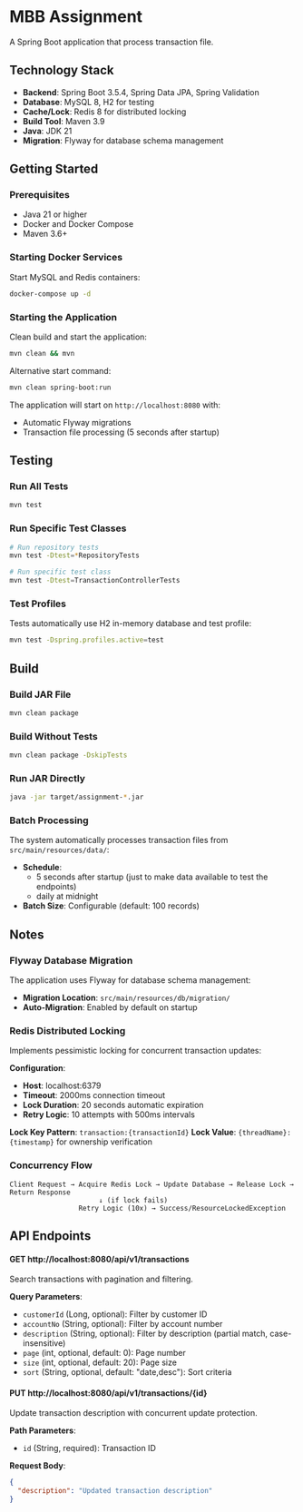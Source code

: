 # MBB Assignment

A Spring Boot application that process transaction file.

## Technology Stack

- **Backend**: Spring Boot 3.5.4, Spring Data JPA, Spring Validation
- **Database**: MySQL 8, H2 for testing
- **Cache/Lock**: Redis 8 for distributed locking
- **Build Tool**: Maven 3.9
- **Java**: JDK 21
- **Migration**: Flyway for database schema management

## Getting Started

### Prerequisites
- Java 21 or higher
- Docker and Docker Compose
- Maven 3.6+

### Starting Docker Services

Start MySQL and Redis containers:
```bash
docker-compose up -d
```

### Starting the Application

Clean build and start the application:
```bash
mvn clean && mvn
```

Alternative start command:
```bash
mvn clean spring-boot:run
```

The application will start on `http://localhost:8080` with:
- Automatic Flyway migrations
- Transaction file processing (5 seconds after startup)

## Testing

### Run All Tests
```bash
mvn test
```

### Run Specific Test Classes
```bash
# Run repository tests
mvn test -Dtest=*RepositoryTests

# Run specific test class
mvn test -Dtest=TransactionControllerTests
```

### Test Profiles
Tests automatically use H2 in-memory database and test profile:
```bash
mvn test -Dspring.profiles.active=test
```

## Build

### Build JAR File
```bash
mvn clean package
```

### Build Without Tests
```bash
mvn clean package -DskipTests
```

### Run JAR Directly
```bash
java -jar target/assignment-*.jar
```

### Batch Processing
The system automatically processes transaction files from `src/main/resources/data/`:
- **Schedule**:
    - 5 seconds after startup (just to make data available to test the endpoints)
    - daily at midnight
- **Batch Size**: Configurable (default: 100 records)

## Notes

### Flyway Database Migration

The application uses Flyway for database schema management:

- **Migration Location**: `src/main/resources/db/migration/`
- **Auto-Migration**: Enabled by default on startup

### Redis Distributed Locking

Implements pessimistic locking for concurrent transaction updates:

**Configuration**:
- **Host**: localhost:6379
- **Timeout**: 2000ms connection timeout
- **Lock Duration**: 20 seconds automatic expiration
- **Retry Logic**: 10 attempts with 500ms intervals

**Lock Key Pattern**: `transaction:{transactionId}`
**Lock Value**: `{threadName}:{timestamp}` for ownership verification

### Concurrency Flow

```
Client Request → Acquire Redis Lock → Update Database → Release Lock → Return Response
                      ↓ (if lock fails)
                 Retry Logic (10x) → Success/ResourceLockedException
```

## API Endpoints

#### GET http://localhost:8080/api/v1/transactions
Search transactions with pagination and filtering.

**Query Parameters**:
- `customerId` (Long, optional): Filter by customer ID
- `accountNo` (String, optional): Filter by account number  
- `description` (String, optional): Filter by description (partial match, case-insensitive)
- `page` (int, optional, default: 0): Page number
- `size` (int, optional, default: 20): Page size
- `sort` (String, optional, default: "date,desc"): Sort criteria

#### PUT http://localhost:8080/api/v1/transactions/{id}
Update transaction description with concurrent update protection.

**Path Parameters**:
- `id` (String, required): Transaction ID

**Request Body**:
```json
{
  "description": "Updated transaction description"
}
```